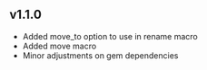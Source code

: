 ## v1.1.0
* Added move_to option to use in rename macro
* Added move macro
* Minor adjustments on gem dependencies
